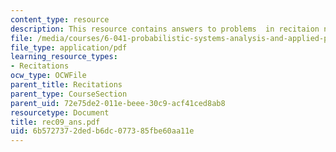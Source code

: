 ```yaml
---
content_type: resource
description: This resource contains answers to problems  in recitaion nine.
file: /media/courses/6-041-probabilistic-systems-analysis-and-applied-probability-spring-2006/6b5727372dedb6dc077385fbe60aa11e_rec09_ans.pdf
file_type: application/pdf
learning_resource_types:
- Recitations
ocw_type: OCWFile
parent_title: Recitations
parent_type: CourseSection
parent_uid: 72e75de2-011e-beee-30c9-acf41ced8ab8
resourcetype: Document
title: rec09_ans.pdf
uid: 6b572737-2ded-b6dc-0773-85fbe60aa11e
---
```

